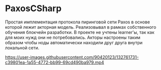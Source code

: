 # PaxosCSharp
Простая имплементация протокола пиринговой сети Paxos в основе которой лежит акторная модель.
Реализовывал в рамках собственного обучения блокчейн разработки.
В проекте не учтены learner'ы, так как для моих нужд они не потребовались.
Акторы настроены таким образом чтобы ноды автоматически находили друг друга внутри локальной сети.

https://user-images.githubusercontent.com/90420123/132761731-c39801ea-1a55-4772-bb99-69cd490ba979.mp4



